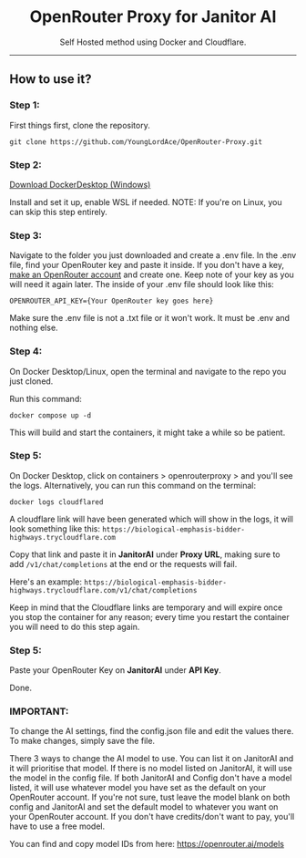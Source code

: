<h1 align="center">OpenRouter Proxy for Janitor AI</h1>

<p align="center">Self Hosted method using Docker and Cloudflare.</p>

<hr>
  
## How to use it?

### Step 1:

First things first, clone the repository.
```
git clone https://github.com/YoungLordAce/OpenRouter-Proxy.git
```

### Step 2:

[Download DockerDesktop (Windows)](https://app.docker.com/)

Install and set it up, enable WSL if needed. NOTE: If you're on Linux, you can skip this step entirely.

### Step 3: 

Navigate to the folder you just downloaded and create a .env file.
In the .env file, find your OpenRouter key and paste it inside. If you don't have a key, [make an OpenRouter account](https://openrouter.ai/) and create one. Keep note of your key as you will need it again later.
The inside of your .env file should look like this: 
```
OPENROUTER_API_KEY={Your OpenRouter key goes here}
```
Make sure the .env file is not a .txt file or it won't work. It must be .env and nothing else.

### Step 4: 

On Docker Desktop/Linux, open the terminal and navigate to the repo you just cloned.

Run this command:
```
docker compose up -d
``` 
This will build and start the containers, it might take a while so be patient.

### Step 5: 

On Docker Desktop, click on containers > openrouterproxy > and you'll see the logs. Alternatively, you can run this command on the terminal: 
```
docker logs cloudflared
``` 
A cloudflare link will have been generated which will show in the logs, it will look something like this:
```https://biological-emphasis-bidder-highways.trycloudflare.com```

Copy that link and paste it in **JanitorAI** under **Proxy URL**, making sure to add ```/v1/chat/completions``` at the end or the requests will fail. 

Here's an example: ```https://biological-emphasis-bidder-highways.trycloudflare.com/v1/chat/completions```

Keep in mind that the Cloudflare links are temporary and will expire once you stop the container for any reason; every time you restart the container you will need to do this step again.

### Step 5: 

Paste your OpenRouter Key on **JanitorAI** under **API Key**.

Done.


### IMPORTANT: 
To change the AI settings, find the config.json file and edit the values there. To make changes, simply save the file.

There 3 ways to change the AI model to use. You can list it on JanitorAI and it will prioritise that model. If there is no model listed on JanitorAI, it will use the model in the config file. If both JanitorAI and Config don't have a model listed, it will use whatever model you have set as the default on your OpenRouter account. If you're not sure, tust leave the model blank on both config and JanitorAI and set the default model to whatever you want on your OpenRouter account. If you don't have credits/don't want to pay, you'll have to use a free model.

You can find and copy model IDs from here: https://openrouter.ai/models

